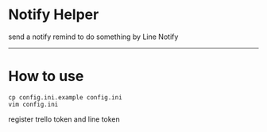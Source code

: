 # Notify Helper

send a notify remind to do something by Line Notify

***

# How to use

```
cp config.ini.example config.ini
vim config.ini
```

register trello token and line token
 
